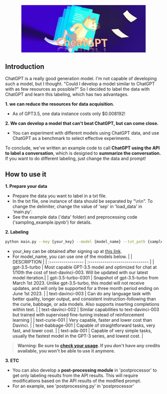<div align="center">

<img src="https://github.com/sleepyBear92/CheatGPT_For_Labeling/blob/main/assets/cheatGPT.png" width="400px">

</div>

## Introduction
ChatGPT is a really good generation model. I'm not capable of developing such a model, but I thought. 
"Could I develop a model similar to ChatGPT with as few resources as possible?" 
So I decided to label the data with ChatGPT and learn this labeling, which has two advantages.

**1. we can reduce the resources for data acquisition.** 
- As of GPT3.5, one data instance costs only $0.008192!

**2. We can develop a model that can't beat ChatGPT, but can come close.** 
- You can experiment with different models using ChatGPT data, and use ChatGPT as a benchmark to select effective experiments.

To conclude, we've written an example code to call **ChatGPT using the API to label a conversation**, which is designed to **summarize the conversation.** If you want to do different labeling, just change the data and prompt!

## How to use it
**1. Prepare your data**
- Prepare the data you want to label in a txt file.
- In the txt file, one instance of data should be separated by "\n\n". To change the delimiter, change the value of 'sep' in 'load_data' in 'main.py'. 
- See the example data ('data' folder) and preprocessing code ('sampling_example.ipynb') for details.

**2. Labeling**
```bash
python main.py --key {your_key} --model {model_name} --txt_path {sample.txt}
```
- your_key can be obtained after signing up at [this link](https://platform.openai.com/account/api-keys).
- For model_name, you can use one of the models below.
|                    |            DESCRIPTION          |
| :----------------- | :------------------------------ |
| gpt-3.5-turbo      | Most capable GPT-3.5 model and optimized for chat at 1/10th the cost of text-davinci-003. Will be updated with our latest model iteration.|
| gpt-3.5-turbo-0301 | Snapshot of gpt-3.5-turbo from March 1st 2023. Unlike gpt-3.5-turbo, this model will not receive updates, and will only be supported for a three month period ending on June 1st 2023. |
| text-davinci-003   | Can do any language task with better quality, longer output, and consistent instruction-following than the curie, babbage, or ada models. Also supports inserting completions within text. |
| text-davinci-002   | Similar capabilities to text-davinci-003 but trained with supervised fine-tuning instead of reinforcement learning |
| text-curie-001     | Very capable, faster and lower cost than Davinci. |
| text-babbage-001   | Capable of straightforward tasks, very fast, and lower cost. |
| text-ada-001       | Capable of very simple tasks, usually the fastest model in the GPT-3 series, and lowest cost. |
> **Warning: Be sure to [check your usage](https://platform.openai.com/account/usage). If you don't have any credits available, you won't be able to use it anymore.**

**3. ETC**
- You can also develop a **post-processing module** in 'postprocessor' to get only labeling results from the API results. This will require modifications based on the API results of the modified prompt.
- For an example, see 'postprocessing.py' in 'postprocessor'
